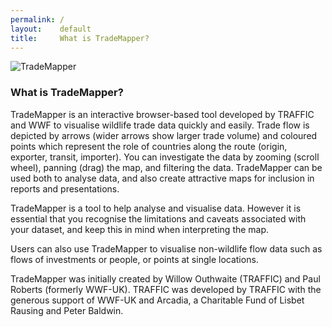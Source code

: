 ```yaml
---
permalink: /
layout:    default
title:     What is TradeMapper?
---
```

![TradeMapper](https://raw.githubusercontent.com/trademapper/trademapper-js/TradeMapper_cover.png "TradeMapper")


### What is TradeMapper?

TradeMapper is an interactive browser-based tool developed by TRAFFIC and WWF to visualise wildlife trade data quickly and easily. Trade flow is depicted by arrows (wider arrows show larger trade volume) and coloured points which represent the role of countries along the route (origin, exporter, transit, importer). You can investigate the data by zooming (scroll wheel), panning (drag) the map, and filtering the data. TradeMapper can be used both to analyse data, and also create attractive maps for inclusion in reports and presentations.

TradeMapper is a tool to help analyse and visualise data. However it is essential that you recognise the limitations and caveats associated with your dataset, and keep this in mind when interpreting the map.

Users can also use TradeMapper to visualise non-wildlife flow data such as flows of investments or people, or points at single locations.  

TradeMapper was initially created by Willow Outhwaite (TRAFFIC) and Paul Roberts (formerly WWF-UK). TRAFFIC was developed by TRAFFIC with the generous support of WWF-UK and Arcadia, a Charitable Fund of Lisbet Rausing and Peter Baldwin.
 


